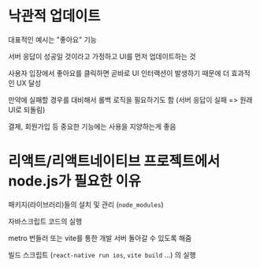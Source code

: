 # 낙관적 업데이트

대표적인 예시는 "좋아요" 기능

서버 응답이 성공일 것이라고 가정하고 UI를 먼저 업데이트하는 것

사용자 입장에서 좋아요를 클릭하면 곧바로 UI 인터랙션이 발생하기 때문에 더 효과적인 UX 달성 

만약에 실패할 경우를 대비해서 롤백 로직을 필요하기도 함 (서버 응답이 실패 => 원래 UI로 되돌림)

결제, 회원가입 등 중요한 기능에는 사용을 지양하는게 좋음

# 리액트/리액트네이티브 프로젝트에서 node.js가 필요한 이유

패키지(라이브러리)들의 설치 및 관리 (`node_modules`)

자바스크립트 코드의 실행

metro 번들러 또는 vite를 통한 개발 서버 돌아갈 수 있도록 해줌

빌드 스크립트 (`react-native run ios`, `vite build` ...) 의 실행

